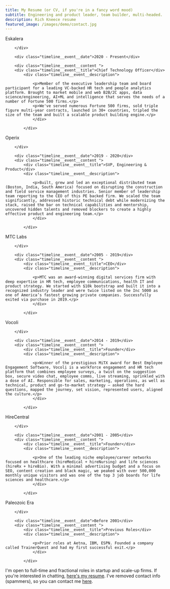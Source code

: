 ```yaml
---
title: My Resume (or CV, if you're in a fancy word mood)
subtitle: Engineering and product leader, team builder, multi-headed.
description: Rich Kneece resume
featured_image: /images/demo/contact.jpg
---
```


<!-- begin timeline -->
<div class="timeline">
	
<!-- begin first event -->
<div class="timeline__event  animated fadeInUp delay-3s timeline__event--type1">
		<div class="timeline__event__company">Eskalera</div> 	
		<div class="timeline__event__icon ">
			<!-- <i class="lni-sport"></i>-->

		</div>  

		<div class="timeline__event__date">2020 - Present</div>
   
		<div class="timeline__event__content ">   
		<div class="timeline__event__title">Chief Technology Officer</div>   
			<div class="timeline__event__description">
				
				<p>Member of the executive leadership team and board participant for a leading VC-backed HR tech and people analytics platform. Brought to market mobile and web B2B/2C apps, data science/engineering, AI+ML and intelligence that serves the needs of a number of Fortune 500 firms.</p>
				<p>We've served numerous Fortune 500 firms, sold triple figure multi-year contracts, launched in 30+ countries, tripled the size of the team and built a scalable product building engine.</p>
      			</div>

    		</div>

</div>
<!-- end first event -->


<!-- begin second event -->
<div class="timeline__event  animated fadeInUp delay-3s timeline__event--type2">
		<div class="timeline__event__company">Operix</div> 		
		<div class="timeline__event__icon ">
			<!-- <i class="lni-sport"></i>-->

		</div>  

		<div class="timeline__event__date">2019 - 2020</div>  
		<div class="timeline__event__content ">
			<div class="timeline__event__title">SVP, Engineering & Product</div>    
			<div class="timeline__event__description">
				
				<p>Built, grew and led an exceptional distributed team (Boston, India, South America) focused on disrupting the construction and field service management industries. Senior member of leadership team reporting to the CEO of this PE backed firm. We scaled the team significantly, addressed historic technical debt while modernizing the stack, raised the bar on technical capabilities and mentorship, uncovered hidden talents and removed blockers to create a highly effective product and engineering team.</p>
      			</div>

    		</div>

</div>
<!-- end second event -->

<!-- begin third event -->

<!-- end third event -->

<!-- begin fourth event -->

<div class="timeline__event  animated fadeInUp delay-3s timeline__event--type3">
		<div class="timeline__event__company">MTC Labs</div> 		
		<div class="timeline__event__icon ">
			<!-- <i class="lni-sport"></i>-->

		</div>  

		<div class="timeline__event__date">2005 - 2019</div>  
		<div class="timeline__event__content ">
			<div class="timeline__event__title">CEO</div>    
			<div class="timeline__event__description">
				
				<p>MTC was an award-winning digital services firm with deep expertise in HR tech, employee communications, health IT and product strategy. We started with $10k bootstrap and built it into a recognized industry leader and were twice listed on the Inc 5000 as one of America’s fastest growing private companies. Successfully exited via purchase in 2019.</p>
      			</div>

    		</div>

</div>

<!-- end fourth event -->


<!-- begin fifth event -->
<div class="timeline__event  animated fadeInUp delay-3s timeline__event--type1">
		<div class="timeline__event__company">Vocoli</div> 		
		<div class="timeline__event__icon ">
			<!-- <i class="lni-sport"></i>-->

		</div>  

		<div class="timeline__event__date">2014 - 2019</div>  
		<div class="timeline__event__content ">
			<div class="timeline__event__title">Founder</div>    
			<div class="timeline__event__description">
				
				<p>Winner of the prestigious MiTX award for Best Employee Engagement Software, Vocoli is a workforce engagement and HR tech platform that combines employee surveys, a twist on the suggestion box, secure video chat, employee comms, live streaming, sprinkled with a dose of AI. Responsible for sales, marketing, operations, as well as technical, product and go-to-market strategy — asked the hard questions, mapped the journey, set vision, represented users, aligned the culture.</p>
      			</div>

    		</div>

</div>
<!-- end fifth event -->

<!-- begin sixth event -->
<div class="timeline__event  animated fadeInUp delay-3s timeline__event--type2">
		<div class="timeline__event__company">HireCentral</div> 		
		<div class="timeline__event__icon ">
			<!-- <i class="lni-sport"></i>-->

		</div>  

		<div class="timeline__event__date">2001 - 2005</div>  
		<div class="timeline__event__content ">
			<div class="timeline__event__title">Founder</div>    
			<div class="timeline__event__description">
				
				<p>One of the leading niche employee/career networks focused on healthcare (hireMedical + hireNursing) and life sciences (hireRx + hireBio). With a minimal advertising budget and a focus on SEO, content creation and black magic, we peaked with over 500,000 monthly unique visitors and was one of the top 3 job boards for life sciences and healthcare.</p>
    			</div>

    		</div>

</div>
<!-- end sixth event -->

<!-- begin seventh event -->
<div class="timeline__event  animated fadeInUp delay-3s timeline__event--type3">
		<div class="timeline__event__company">Paleozoic Era</div> 		
		<div class="timeline__event__icon ">
			<!-- <i class="lni-sport"></i>-->

		</div>  

		<div class="timeline__event__date">Before 2001</div>  
		<div class="timeline__event__content ">
			<div class="timeline__event__title">Previous Roles</div>    
			<div class="timeline__event__description">
				
				<p>Prior roles at Aetna, IBM, ESPN. Founded a company called TrainerQuest and had my first successful exit.</p>
    			</div>

    		</div>

</div>
<!-- end seventh event -->

<!-- end timeline -->
</div>

I'm open to full-time and fractional roles in startup and scale-up firms. If you're interested in chatting, <a href="{{ site.data.settings.basic_settings.base_url }}/downloads/Kneece-Resume-3.01-2025-01-GEN-NCI.pdf" target="_blank" download="download">here's my resume</a>. I've removed contact info (spammers), so you can contact me [here](/contact).
